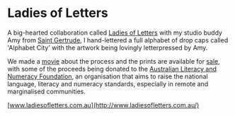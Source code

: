 # Ladies of Letters

A big-hearted collaboration called [Ladies of Letters](http://www.ladiesofletters.com.au/) with my studio buddy Amy from [Saint Gertrude](http://saintgertrude.com.au/), I  hand-lettered a full alphabet of drop caps called 'Alphabet City' with the artwork being lovingly letterpressed by Amy. 

We made a [movie](http://www.ladiesofletters.com.au/movie) about the process and the prints are available for [sale](http://www.ladiesofletters.com.au/shop), with some of the proceeds being donated to the [Australian Literacy and Numeracy Foundation](https://www.alnf.org/), an organisation that aims to raise the national language, literacy and numeracy standards, especially in remote and marginalised communities. 

[www.ladiesofletters.com.au](http://www.ladiesofletters.com.au/)

